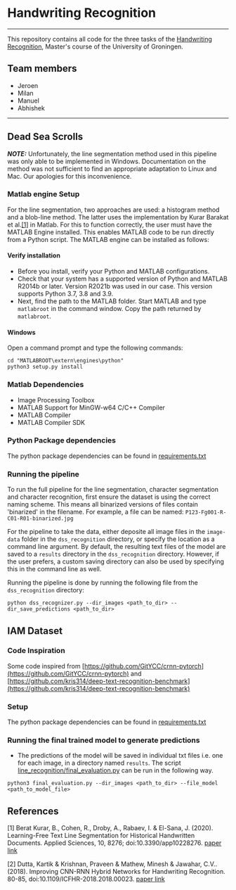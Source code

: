 # Handwriting Recognition
***
This repository contains all code for the three tasks of the [Handwriting Recognition](https://www.rug.nl/ocasys/fwn/vak/show?code=WMAI019-05), Master's course of the University of Groningen.

## Team members
* Jeroen
* Milan
* Manuel
* Abhishek

***

## Dead Sea Scrolls
**_NOTE:_** Unfortunately, the line segmentation method used in this pipeline was only able to be implemented in Windows.
Documentation on the method was not sufficient to find an appropriate adaptation to Linux and Mac. Our apologies for this inconvenience.

### Matlab engine Setup
For the line segmentation, two approaches are used: a histogram method and a blob-line method. The latter uses the
implementation by Kurar Barakat et al.[[1]](#1) in Matlab. For this to function correctly, the user must have the MATLAB Engine
installed. This enables MATLAB code to be run directly from a Python script. The MATLAB engine can be installed as follows:

#### Verify installation
* Before you install, verify your Python and MATLAB configurations.
* Check that your system has a supported version of Python and MATLAB R2014b or later. Version R2021b was used in our case.
This version supports Python 3.7, 3.8 and 3.9.
* Next, find the path to the MATLAB folder. Start MATLAB and type `matlabroot` in the command window. Copy the path returned
by `matlabroot`.

#### Windows
Open a command prompt and type the following commands:
```
cd "MATLABROOT\extern\engines\python"
python3 setup.py install
```

### Matlab Dependencies
* Image Processing Toolbox
* MATLAB Support for MinGW-w64 C/C++ Compiler 
* MATLAB Compiler
* MATLAB Compiler SDK

### Python Package dependencies
The python package dependencies can be found in [requirements.txt](dss_recognition/requirements.txt)

### Running the pipeline
To run the full pipeline for the line segmentation, character segmentation and character recognition, first ensure the
dataset is using the correct naming scheme. This means all binarized versions of files contain 'binarized' in the filename.
For example, a file can be named: `P123-Fg001-R-C01-R01-binarized.jpg`

For the pipeline to take the data, either deposite all image files in the `image-data` folder in the `dss_recognition` directory,
or specify the location as a command line argument. By default, the resulting text files of the model are saved to a `results` directory in the `dss_recognition` directory.
However, if the user prefers, a custom saving directory can also be used by specifying this in the command line as well.

Running the pipeline is done by running the following file from the `dss_recognition` directory:

```
python dss_recognizer.py --dir_images <path_to_dir> --dir_save_predictions <path_to_dir>
```

## IAM Dataset
### Code Inspiration
Some code inspired from [https://github.com/GitYCC/crnn-pytorch](https://github.com/GitYCC/crnn-pytorch) and [https://github.com/kris314/deep-text-recognition-benchmark](https://github.com/kris314/deep-text-recognition-benchmark)

### Setup
The python package dependencies can be found in [requirements.txt](dss_recognition/requirements.txt)

### Running the final trained model to generate predictions
* The predictions of the model will be saved in individual txt files i.e. one for each image, in a directory named `results`.
The script [line_recognition/final_evaluation.py](line_recognition/final_evaluation.py) can be run in the following way.
```
python3 final_evaluation.py --dir_images <path_to_dir> --file_model <path_to_model_file>
```

## References
<a id="1">[1]</a>
Berat Kurar, B., Cohen, R., Droby, A., Rabaev, I. & El-Sana, J. (2020). Learning-Free Text Line Segmentation for Historical
Handwritten Documents.
Applied Sciences, 10, 8276; doi:10.3390/app10228276.
[paper link](https://www.researchgate.net/profile/Berat-Barakat/publication/347109911_Learning-Free_Text_Line_Segmentation_for_Historical_Handwritten_Documents/links/6005e26a45851553a053b11c/Learning-Free-Text-Line-Segmentation-for-Historical-Handwritten-Documents.pdf)

<a id="2">[2]</a>
Dutta, Kartik & Krishnan, Praveen & Mathew, Minesh & Jawahar, C.V.. (2018). Improving CNN-RNN Hybrid Networks for Handwriting Recognition.
80-85, doi:10.1109/ICFHR-2018.2018.00023.
[paper link](http://cdn.iiit.ac.in/cdn/cvit.iiit.ac.in/images/ConferencePapers/2018/improving-cnn-rnn.pdf)
